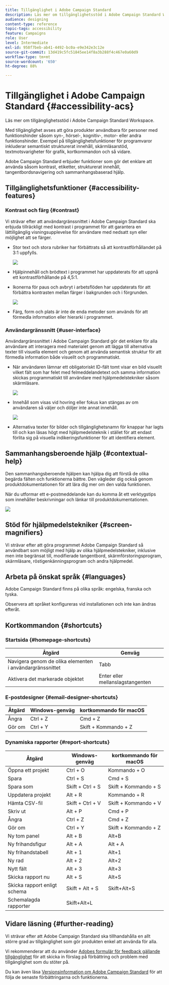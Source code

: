 ```yaml
---
title: Tillgänglighet i Adobe Campaign Standard
description: Läs mer om tillgänglighetsstöd i Adobe Campaign Standard Workspace.
audience: designing
content-type: reference
topic-tags: accessibility
feature: Campaigns
role: User
level: Intermediate
exl-id: 958f7beb-ab41-4492-bc0a-e9e342e3c12e
source-git-commit: 13d419c5fc51845ee14f8a3b288f4c467e0a60d9
workflow-type: tm+mt
source-wordcount: '650'
ht-degree: 88%

---
```


# Tillgänglighet i Adobe Campaign Standard {#accessibility-acs}

Läs mer om tillgänglighetsstöd i Adobe Campaign Standard Workspace.

Med tillgänglighet avses att göra produkter användbara för personer med funktionshinder såsom syn-, hörsel-, kognitiv-, motor- eller andra funktionshinder. Exempel på tillgänglighetsfunktioner för programvaror inkluderar semantiskt strukturerat innehåll, skärmläsarstöd, textmotsvarigheter för grafik, kortkommandon och så vidare.

Adobe Campaign Standard erbjuder funktioner som gör det enklare att använda såsom kontrast, etiketter, strukturerat innehåll, tangentbordsnavigering och sammanhangsbaserad hjälp.

## Tillgänglighetsfunktioner {#accessibility-features}

### Kontrast och färg {#contrast}

Vi strävar efter att användargränssnittet i Adobe Campaign Standard ska erbjuda tillräckligt med kontrast i programmet för att garantera en lättillgänglig visningsupplevelse för användare med nedsatt syn eller möjlighet att se färger.

* Stor text och stora rubriker har förbättrats så att kontrastförhållandet på 3:1 uppfylls.

   ![](assets/accessibility_2.png)

* Hjälpinnehåll och brödtext i programmet har uppdaterats för att uppnå ett kontrastförhållande på 4,5:1.

* Ikonerna för paus och avbryt i arbetsflöden har uppdaterats för att förbättra kontrasten mellan färger i bakgrunden och i förgrunden.

   ![](assets/accessibility_1.png)

* Färg, form och plats är inte de enda metoder som används för att förmedla information eller hierarki i programmet.

### Användargränssnitt {#user-interface}

Användargränssnittet i Adobe Campaign Standard gör det enklare för alla användare att interagera med materialet genom att lägga till alternativa texter till visuella element och genom att använda semantisk struktur för att förmedla information både visuellt och programmatiskt.

* När användaren lämnar ett obligatoriskt ID-fält tomt visar en bild visuellt vilket fält som har felet med felmeddelandetext och samma information skickas programmatiskt till användare med hjälpmedelstekniker såsom skärmläsare.

   ![](assets/accessibility_3.png)

* Innehåll som visas vid hovring eller fokus kan stängas av om användaren så väljer och döljer inte annat innehåll.

   ![](assets/accessibility_4.png)

* Alternativa texter för bilder och tillgänglighetsnamn för knappar har lagts till och kan läsas högt med hjälpmedelsteknik i stället för att endast förlita sig på visuella indikeringsfunktioner för att identifiera element.

<!--
### Create responsive resize for multiple devices {#resize-devices}

When designing for multiple devices and platforms, it's important to create a seamless experience for screen sizes across mobile and desktop resolutions.

Adobe Campaign Standard allows you to design and test emails and push notifications on different devices such as: iPhone, Android devices, iPad, Android tablet and desktop.

![](assets/accessibility_6.png)
-->

## Sammanhangsberoende hjälp {#contextual-help}

Den sammanhangsberoende hjälpen kan hjälpa dig att förstå de olika begärda fälten och funktionerna bättre. Den vägleder dig också genom produktdokumentationen för att lära dig mer om den valda funktionen.

När du utformar ett e-postmeddelande kan du komma åt ett verktygstips som innehåller beskrivningar och länkar till produktdokumentationen.

![](assets/accessibility_7.png)

## Stöd för hjälpmedelstekniker {#screen-magnifiers}

Vi strävar efter att göra programmet Adobe Campaign Standard så användbart som möjligt med hjälp av olika hjälpmedelstekniker, inklusive men inte begränsat till, modifierade tangentbord, skärmförstoringsprogram, skärmläsare, röstigenkänningsprogram och andra hjälpmedel.

## Arbeta på önskat språk {#languages}

Adobe Campaign Standard finns på olika språk: engelska, franska och tyska.

Observera att språket konfigureras vid installationen och inte kan ändras efteråt.

## Kortkommandon {#shortcuts}

### Startsida {#homepage-shortcuts}

| Åtgärd | Genväg |
| --- | --- |
| Navigera genom de olika elementen i användargränssnittet | Tabb |
| Aktivera det markerade objektet | Enter eller mellanslagstangenten |

### E-postdesigner {#email-designer-shortcuts}

| Åtgärd | Windows-genväg | kortkommando för macOS |
| --- | --- | --- |
| Ångra | Ctrl + Z | Cmd + Z |
| Gör om | Ctrl + Y | Skift + Kommando + Z |

### Dynamiska rapporter {#report-shortcuts}

| Åtgärd | Windows-genväg | kortkommando för macOS |
| --- | --- | --- |
| Öppna ett projekt | Ctrl + O | Kommando + O |
| Spara | Ctrl + S | Cmd + S |
| Spara som | Skift + Ctrl + S | Skift + Kommando + S |
| Uppdatera projekt | Alt + R | Kommando + R |
| Hämta CSV-fil | Skift + Ctrl + V | Skift + Kommando + V |
| Skriv ut | Alt + P | Cmd + P |
| Ångra | Ctrl + Z | Cmd + Z |
| Gör om | Ctrl + Y | Skift + Kommando + Z |
| Ny tom panel | Alt + B | Alt+B |
| Ny frihandsfigur | Alt + A | Alt + A |
| Ny frihandstabell | Alt + 1 | Alt+1 |
| Ny rad | Alt + 2 | Alt+2 |
| Nytt fält | Alt + 3 | Alt+3 |
| Skicka rapport nu | Alt + S | Alt+S |
| Skicka rapport enligt schema | Skift + Alt + S | Skift+Alt+S |
| Schemalagda rapporter | Skift+Alt+L | <!-- Should be 'Shift + Option + L ' but does not work on Mac --> |

## Vidare läsning {#further-reading}

Vi strävar efter att Adobe Campaign Standard ska tillhandahålla en allt större grad av tillgänglighet som gör produkten enkel att använda för alla.

Vi rekommenderar att du använder [Adobes formulär för feedback gällande tillgänglighet](https://www.adobe.com/accessibility/feedback.html) för att skicka in förslag på förbättring och problem med tillgänglighet som du stöter på.

Du kan även läsa [Versionsinformation om Adobe Campaign Standard](https://experienceleague.adobe.com/docs/campaign-standard/using/release-notes/release-notes.html?lang=sv#release-notes) för att följa de senaste förbättringarna och funktionerna.
